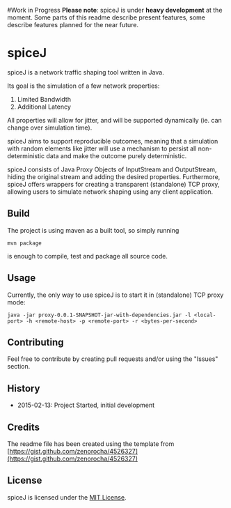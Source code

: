 #Work in Progress
**Please note**: spiceJ is under **heavy development** at the moment. Some parts of this readme describe present features, some describe features planned for the near future.

# spiceJ

spiceJ is a network traffic shaping tool written in Java.

Its goal is the simulation of a few network properties:

1. Limited Bandwidth
1. Additional Latency

All properties will allow for jitter, and will be supported dynamically (ie. can change over simulation time).

spiceJ aims to support reproducible outcomes, meaning that a simulation with random elements like jitter will use a mechanism to persist all non-deterministic data and make the outcome purely deterministic.

spiceJ consists of Java Proxy Objects of InputStream and OutputStream, hiding the original stream and adding the desired properties. Furthermore, spiceJ offers wrappers for creating a transparent (standalone) TCP proxy, allowing users to simulate network shaping using any client application.

## Build

The project is using maven as a built tool, so simply running

``` mvn package ```

is enough to compile, test and package all source code.

## Usage

Currently, the only way to use spiceJ is to start it in (standalone) TCP proxy mode:

``` java -jar proxy-0.0.1-SNAPSHOT-jar-with-dependencies.jar -l <local-port> -h <remote-host> -p <remote-port> -r <bytes-per-second> ```

## Contributing

Feel free to contribute by creating pull requests and/or using the "Issues" section.

## History

- 2015-02-13: Project Started, initial development

## Credits

The readme file has been created using the template from [https://gist.github.com/zenorocha/4526327](https://gist.github.com/zenorocha/4526327)

## License

spiceJ is licensed under the [MIT License](http://opensource.org/licenses/MIT).

